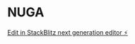 # NUGA

[Edit in StackBlitz next generation editor ⚡️](https://stackblitz.com/~/github.com/PepeMuniz/NUGA)